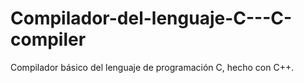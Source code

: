 # Compilador-del-lenguaje-C---C-compiler
Compilador básico del lenguaje de programación C, hecho con C++.
